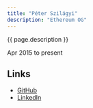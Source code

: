 ```yaml
---
title: "Péter Szilágyi"
description: "Ethereum OG"
---
```


{{ page.description }}

Apr 2015 to present

## Links
- [GitHub](https://github.com/karalabe)
- [LinkedIn](https://www.linkedin.com/in/karalabe/)
